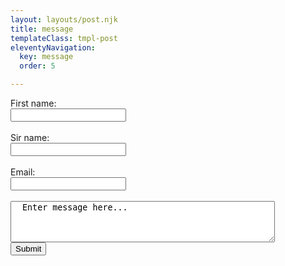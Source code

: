 ```yaml
---
layout: layouts/post.njk
title: message
templateClass: tmpl-post
eleventyNavigation:
  key: message
  order: 5

---
```





<form action="/action_page.php" id="usrform">
  <label for="fname">First name:</label><br>
  <input type="text" id="fname" name="fname"><br>
  <br>
  <label for="sname">Sir name:</label><br>
  <input type="text" id="sname" name="sname"><br>
  <br>
  <label for="email">Email:</label><br>
  <input type="email" id="email" name="email"><br>
  <br>
  <textarea rows="4" cols="50" name="comment" form="usrform">
  Enter message here...</textarea><br>
  <input type="submit"><br> 
</form>
